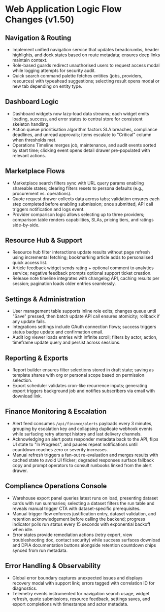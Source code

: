 # Web Application Logic Flow Changes (v1.50)

## Navigation & Routing
- Implement unified navigation service that updates breadcrumbs, header highlights, and dock states based on route metadata; ensures deep links maintain context.
- Role-based guards redirect unauthorised users to request access modal while logging attempts for security audit.
- Quick search command palette fetches entities (jobs, providers, resources) with typeahead suggestions; selecting result opens modal or new tab depending on entity type.

## Dashboard Logic
- Dashboard widgets now lazy-load data streams; each widget emits loading, success, and error states to central store for consistent skeleton handling.
- Action queue prioritisation algorithm factors SLA breaches, compliance deadlines, and unread approvals; items escalate to "Critical" column when thresholds met.
- Operations Timeline merges job, maintenance, and audit events sorted by start time; clicking event opens detail drawer pre-populated with relevant actions.

## Marketplace Flows
- Marketplace search filters sync with URL query params enabling shareable states; clearing filters resets to persona defaults (e.g., procurement vs. operations).
- Quote request drawer collects data across tabs; validation ensures each step completed before enabling submission; once submitted, API call triggers notification and logs event.
- Provider comparison logic allows selecting up to three providers; comparison table renders capabilities, SLAs, pricing tiers, and ratings side-by-side.

## Resource Hub & Support
- Resource hub filter interactions update results without page refresh using incremental fetching; bookmarking article adds to personalised quick access list.
- Article feedback widget sends rating + optional comment to analytics service; negative feedback prompts optional support ticket creation.
- Release note timeline integrates with changelog API, caching results per session; pagination loads older entries seamlessly.

## Settings & Administration
- User management table supports inline role edits; changes queue until "Save" pressed, then batch update API call ensures atomicity; rollback if any update fails.
- Integrations settings include OAuth connection flows; success triggers status badge update and confirmation email.
- Audit log viewer loads entries with infinite scroll; filters by actor, action, timeframe update query and persist across sessions.

## Reporting & Exports
- Report builder ensures filter selections stored in draft state; saving as template shares with org or personal scope based on permission selection.
- Export scheduler validates cron-like recurrence inputs; generating export triggers background job and notifies subscribers via email with download link.

## Finance Monitoring & Escalation
- Alert feed consumes `/api/finance/alerts` payloads every 3 minutes, grouping by escalation key and collapsing duplicate webhook events while surfacing retry attempt history and last delivery channels.
- Acknowledging an alert posts responder metadata back to the API, flips UI state to "In Progress", and pauses repeat notifications until countdown reaches zero or severity increases.
- Manual refresh triggers a fan-out re-evaluation and merges results with cached state to avoid UI flicker; degraded responses surface fallback copy and prompt operators to consult runbooks linked from the alert drawer.

## Compliance Operations Console
- Warehouse export panel queries latest runs on load, presenting dataset cards with run summaries; selecting a dataset filters the run table and reveals manual trigger CTA with dataset-specific prerequisites.
- Manual trigger flow enforces justification entry, dataset validation, and retention acknowledgement before calling the backend; progress indicator polls run status every 15 seconds with exponential backoff when idle.
- Error states provide remediation actions (retry export, view troubleshooting doc, contact security) while success surfaces download and DPIA documentation buttons alongside retention countdown chips synced from run metadata.

## Error Handling & Observability
- Global error boundary captures unexpected issues and displays recovery modal with support link; errors tagged with correlation ID for diagnostics.
- Telemetry events instrumented for navigation search usage, widget refresh, quote submissions, resource feedback, settings saves, and export completions with timestamps and actor metadata.
